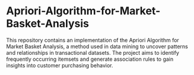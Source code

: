 # Apriori-Algorithm-for-Market-Basket-Analysis
This repository contains an implementation of the Apriori Algorithm for Market Basket Analysis, a method used in data mining to uncover patterns and relationships in transactional datasets. The project aims to identify frequently occurring itemsets and generate association rules to gain insights into customer purchasing behavior.
